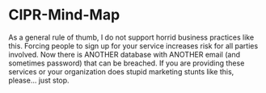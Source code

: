 # CIPR-Mind-Map

As a general rule of thumb, I do not support horrid business practices like this. Forcing people to sign up for your service increases risk for all parties involved. Now there is ANOTHER database with ANOTHER email (and sometimes password) that can be breached. If you are providing these services or your organization does stupid marketing stunts like this, please... just stop.
